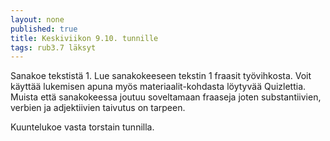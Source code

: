```yaml
---
layout: none
published: true
title: Keskiviikon 9.10. tunnille
tags: rub3.7 läksyt
---
```

 Sanakoe tekstistä 1. Lue sanakokeeseen tekstin 1 fraasit työvihkosta. Voit käyttää lukemisen apuna myös materiaalit-kohdasta löytyvää Quizlettia. Muista että sanakokeessa joutuu soveltamaan fraaseja joten substantiivien, verbien ja adjektiivien taivutus on tarpeen.
 
Kuuntelukoe vasta torstain tunnilla.
